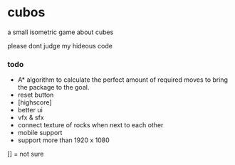 # cubos
a small isometric game about cubes

please dont judge my hideous code 

### todo
- A* algorithm to calculate the perfect amount of required moves to bring the package to the goal.
- reset button
- [highscore]
- better ui
- vfx & sfx
- connect texture of rocks when next to each other
- mobile support
- support more than 1920 x 1080

[] = not sure

<!-- 

Credits: 
  package: https://twitter.com/davitmasia/status/1189869163323568128
  rock: https://www.davidepesce.com/2020/06/05/pixel-art-tutorial-how-to-draw-rocks-in-isometric-view/
  letterbox: Me (sorry im quiete proud of it)

-->
